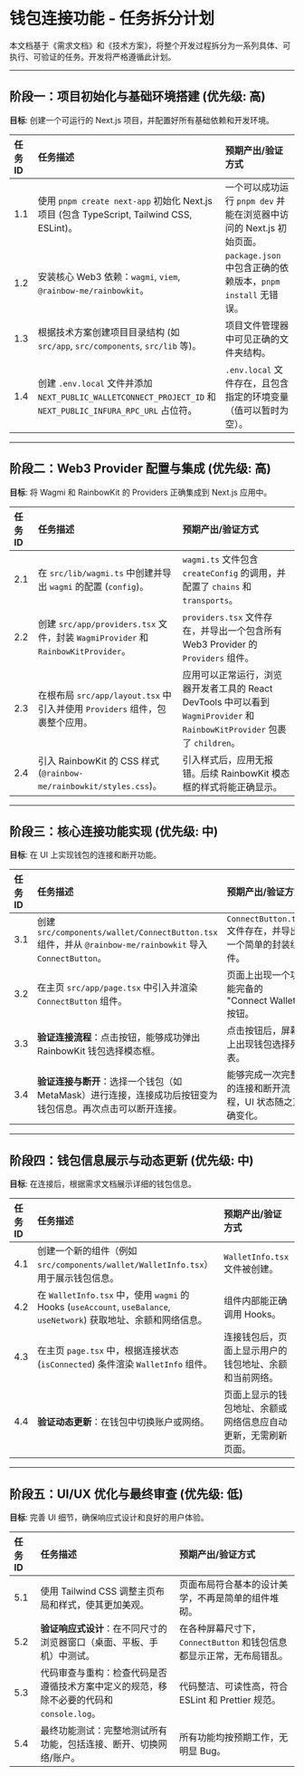 # 钱包连接功能 - 任务拆分计划

本文档基于《需求文档》和《技术方案》，将整个开发过程拆分为一系列具体、可执行、可验证的任务。开发将严格遵循此计划。

---

## 阶段一：项目初始化与基础环境搭建 (优先级: 高)

**目标**: 创建一个可运行的 Next.js 项目，并配置好所有基础依赖和开发环境。

| 任务 ID | 任务描述 | 预期产出/验证方式 |
| :--- | :--- | :--- |
| 1.1 | 使用 `pnpm create next-app` 初始化 Next.js 项目 (包含 TypeScript, Tailwind CSS, ESLint)。 | 一个可以成功运行 `pnpm dev` 并能在浏览器中访问的 Next.js 初始页面。 |
| 1.2 | 安装核心 Web3 依赖：`wagmi`, `viem`, `@rainbow-me/rainbowkit`。 | `package.json` 中包含正确的依赖版本，`pnpm install` 无错误。 |
| 1.3 | 根据技术方案创建项目目录结构 (如 `src/app`, `src/components`, `src/lib` 等)。 | 项目文件管理器中可见正确的文件夹结构。 |
| 1.4 | 创建 `.env.local` 文件并添加 `NEXT_PUBLIC_WALLETCONNECT_PROJECT_ID` 和 `NEXT_PUBLIC_INFURA_RPC_URL` 占位符。 | `.env.local` 文件存在，且包含指定的环境变量（值可以暂时为空）。 |

---

## 阶段二：Web3 Provider 配置与集成 (优先级: 高)

**目标**: 将 Wagmi 和 RainbowKit 的 Providers 正确集成到 Next.js 应用中。

| 任务 ID | 任务描述 | 预期产出/验证方式 |
| :--- | :--- | :--- |
| 2.1 | 在 `src/lib/wagmi.ts` 中创建并导出 `wagmi` 的配置 (`config`)。 | `wagmi.ts` 文件包含 `createConfig` 的调用，并配置了 `chains` 和 `transports`。 |
| 2.2 | 创建 `src/app/providers.tsx` 文件，封装 `WagmiProvider` 和 `RainbowKitProvider`。 | `providers.tsx` 文件存在，并导出一个包含所有 Web3 Provider 的 `Providers` 组件。 |
| 2.3 | 在根布局 `src/app/layout.tsx` 中引入并使用 `Providers` 组件，包裹整个应用。 | 应用可以正常运行，浏览器开发者工具的 React DevTools 中可以看到 `WagmiProvider` 和 `RainbowKitProvider` 包裹了 `children`。 |
| 2.4 | 引入 RainbowKit 的 CSS 样式 (`@rainbow-me/rainbowkit/styles.css`)。 | 引入样式后，应用无报错。后续 RainbowKit 模态框的样式将能正确显示。 |

---

## 阶段三：核心连接功能实现 (优先级: 中)

**目标**: 在 UI 上实现钱包的连接和断开功能。

| 任务 ID | 任务描述 | 预期产出/验证方式 |
| :--- | :--- | :--- |
| 3.1 | 创建 `src/components/wallet/ConnectButton.tsx` 组件，并从 `@rainbow-me/rainbowkit` 导入 `ConnectButton`。 | `ConnectButton.tsx` 文件存在，并导出一个简单的封装组件。 |
| 3.2 | 在主页 `src/app/page.tsx` 中引入并渲染 `ConnectButton` 组件。 | 页面上出现一个功能完备的 "Connect Wallet" 按钮。 |
| 3.3 | **验证连接流程**：点击按钮，能够成功弹出 RainbowKit 钱包选择模态框。 | 点击按钮后，屏幕上出现钱包选择列表。 |
| 3.4 | **验证连接与断开**：选择一个钱包（如 MetaMask）进行连接，连接成功后按钮变为钱包信息。再次点击可以断开连接。 | 能够完成一次完整的连接和断开流程，UI 状态随之正确变化。 |

---

## 阶段四：钱包信息展示与动态更新 (优先级: 中)

**目标**: 在连接后，根据需求文档展示详细的钱包信息。

| 任务 ID | 任务描述 | 预期产出/验证方式 |
| :--- | :--- | :--- |
| 4.1 | 创建一个新的组件（例如 `src/components/wallet/WalletInfo.tsx`）用于展示钱包信息。 | `WalletInfo.tsx` 文件被创建。 |
| 4.2 | 在 `WalletInfo.tsx` 中，使用 `wagmi` 的 Hooks (`useAccount`, `useBalance`, `useNetwork`) 获取地址、余额和网络信息。 | 组件内部能正确调用 Hooks。 |
| 4.3 | 在主页 `page.tsx` 中，根据连接状态 (`isConnected`) 条件渲染 `WalletInfo` 组件。 | 连接钱包后，页面上显示用户的钱包地址、余额和当前网络。 |
| 4.4 | **验证动态更新**：在钱包中切换账户或网络。 | 页面上显示的钱包地址、余额或网络信息应自动更新，无需刷新页面。 |

---

## 阶段五：UI/UX 优化与最终审查 (优先级: 低)

**目标**: 完善 UI 细节，确保响应式设计和良好的用户体验。

| 任务 ID | 任务描述 | 预期产出/验证方式 |
| :--- | :--- | :--- |
| 5.1 | 使用 Tailwind CSS 调整主页布局和样式，使其更加美观。 | 页面布局符合基本的设计美学，不再是简单的组件堆砌。 |
| 5.2 | **验证响应式设计**：在不同尺寸的浏览器窗口（桌面、平板、手机）中测试。 | 在各种屏幕尺寸下，`ConnectButton` 和钱包信息都显示正常，无布局错乱。 |
| 5.3 | 代码审查与重构：检查代码是否遵循技术方案中定义的规范，移除不必要的代码和 `console.log`。 | 代码整洁、可读性高，符合 ESLint 和 Prettier 规范。 |
| 5.4 | 最终功能测试：完整地测试所有功能，包括连接、断开、切换网络/账户。 | 所有功能均按预期工作，无明显 Bug。 |